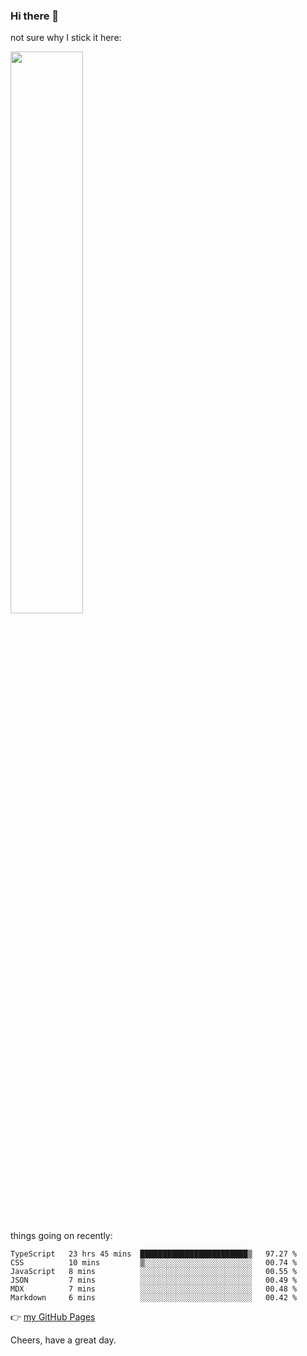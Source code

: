 ### Hi there 👋

not sure why I stick it here:

[<img width="48%" src="https://github-readme-stats.vercel.app/api?username=ykzhukian&show_icons=true&theme=dracula">](https://github.com/anuraghazra/github-readme-stats)


things going on recently:

<!--START_SECTION:waka-->

```text
TypeScript   23 hrs 45 mins  ████████████████████████▒   97.27 %
CSS          10 mins         ▒░░░░░░░░░░░░░░░░░░░░░░░░   00.74 %
JavaScript   8 mins          ░░░░░░░░░░░░░░░░░░░░░░░░░   00.55 %
JSON         7 mins          ░░░░░░░░░░░░░░░░░░░░░░░░░   00.49 %
MDX          7 mins          ░░░░░░░░░░░░░░░░░░░░░░░░░   00.48 %
Markdown     6 mins          ░░░░░░░░░░░░░░░░░░░░░░░░░   00.42 %
```

<!--END_SECTION:waka-->

👉 [my GitHub Pages](https://ykzhukian.github.io)

Cheers, have a great day.

